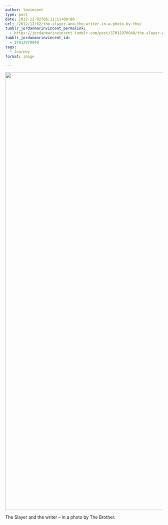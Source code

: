 ```yaml
---
author: lmvincent
type: post
date: 2012-12-02T06:11:11+00:00
url: /2012/12/02/the-slayer-and-the-writer-in-a-photo-by-the/
tumblr_jordanmarinvincent_permalink:
  - https://jordanmarinvincent.tumblr.com/post/37012970840/the-slayer-and-the-writer-in-a-photo-by-the
tumblr_jordanmarinvincent_id:
  - 37012970840
tags:
  - Journey
format: image

---
```

<img loading="lazy" src="https://jordansjourney.files.wordpress.com/2012/12/tumblr_mee3undhsg1rn5v6ko1_1280.jpg" alt="" width="1000" height="1400" class="alignnone size-full wp-image-106" />

The Slayer and the writer &ndash; in a photo by The Brother.